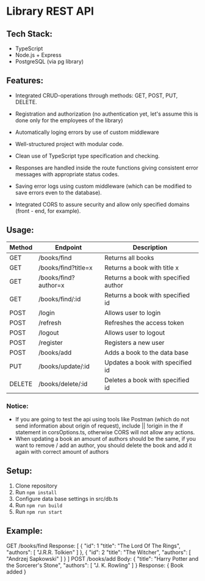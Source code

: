 # Library REST API

## Tech Stack:
- TypeScript
- Node.js + Express
- PostgreSQL (via pg library)

## Features:

- Integrated CRUD-operations through methods: GET, POST, PUT, DELETE.

- Registration and authorization (no authentication yet, let's assume this is done only for the employees of the library)

- Automatically loging errors by use of custom middleware

- Well-structured project with modular code.

- Clean use of TypeScript type specification and checking.

- Responses are handled inside the route functions giving consistent error messages with appropriate status codes.

- Saving error logs using custom middleware (which can be modified to save errors even to the database).

- Integrated CORS to assure security and allow only specified domains (front - end, for example).

## Usage: 

| Method |       Endpoint       |             Description              | 
|--------|----------------------|--------------------------------------|
| GET    | /books/find          | Returns all books                    |
| GET    | /books/find?title=x  | Returns a book with title x          |
| GET    | /books/find?author=x | Returns a book with specified author |
| GET    | /books/find/:id      | Returns a book with specified id     |
| POST   | /login               | Allows user to login                 | 
| POST   | /refresh             | Refreshes the access token           |
| POST   | /logout              | Allows user to logout                |
| POST   | /register            | Registers a new user                 |
| POST   | /books/add           | Adds a book to the data base         |
| PUT    | /books/update/:id    | Updates a book with specified id     |
| DELETE | /books/delete/:id    | Deletes a book with specified id     |

### Notice:

- If you are going to test the api using tools like Postman (which do not send information about origin of request), include || !origin in the if statement in corsOptions.ts, otherwise CORS will not allow any actions. 
- When updating a book an amount of authors should be the same, if you want to remove / add an author, you should delete the book and add it again with correct amount of authors

## Setup:
1. Clone repository
2. Run `npm install`
3. Configure data base settings in src/db.ts
4. Run `npm run build`
5. Run `npm run start`

## Example:
GET /books/find
Response: 
[
    {
        "id": 1
        "title": "The Lord Of The Rings",
        "authors": [ "J.R.R. Tolkien" ]
    },
    {
        "id": 2
        "title": "The Witcher",
        "authors": [ "Andrzej Sapkowski" ]
    }
]
POST /books/add
Body: 
{
    "title": "Harry Potter and the Sorcerer's Stone",
    "authors": [ "J. K. Rowling" ]
}
Response: 
{ Book added }